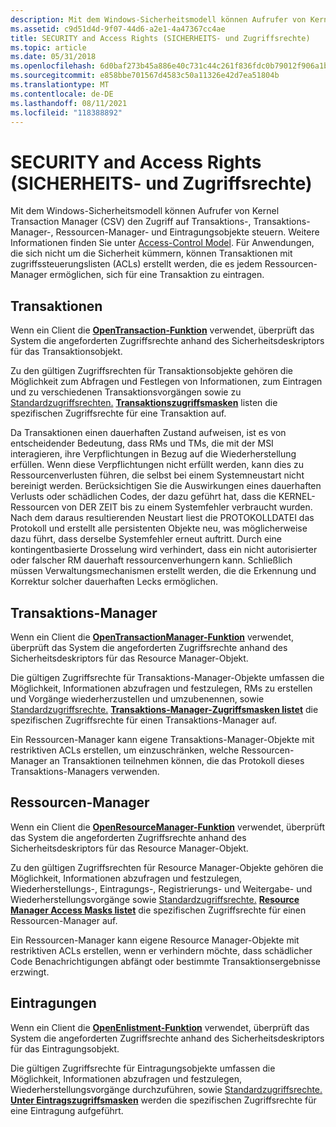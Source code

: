 ```yaml
---
description: Mit dem Windows-Sicherheitsmodell können Aufrufer von Kernel Transaction Manager (CSV) den Zugriff auf Transaktions-, Transaktions-Manager-, Ressourcen-Manager- und Eintragungsobjekte steuern.
ms.assetid: c9d51d4d-9f07-44d6-a2e1-4a47367cc4ae
title: SECURITY and Access Rights (SICHERHEITS- und Zugriffsrechte)
ms.topic: article
ms.date: 05/31/2018
ms.openlocfilehash: 6d0baf273b45a886e40c731c44c261f836fdc0b79012f906a1b4adfe07083be8
ms.sourcegitcommit: e858bbe701567d4583c50a11326e42d7ea51804b
ms.translationtype: MT
ms.contentlocale: de-DE
ms.lasthandoff: 08/11/2021
ms.locfileid: "118388892"
---
```

# <a name="ktm-security-and-access-rights"></a>SECURITY and Access Rights (SICHERHEITS- und Zugriffsrechte)

Mit dem Windows-Sicherheitsmodell können Aufrufer von Kernel Transaction Manager (CSV) den Zugriff auf Transaktions-, Transaktions-Manager-, Ressourcen-Manager- und Eintragungsobjekte steuern. Weitere Informationen finden Sie unter [Access-Control Model](/windows/desktop/SecAuthZ/access-control-model). Für Anwendungen, die sich nicht um die Sicherheit kümmern, können Transaktionen mit zugriffssteuerungslisten (ACLs) erstellt werden, die es jedem Ressourcen-Manager ermöglichen, sich für eine Transaktion zu eintragen.

## <a name="transactions"></a>Transaktionen

Wenn ein Client die [**OpenTransaction-Funktion**](/windows/desktop/api/Ktmw32/nf-ktmw32-opentransaction) verwendet, überprüft das System die angeforderten Zugriffsrechte anhand des Sicherheitsdeskriptors für das Transaktionsobjekt.

Zu den gültigen Zugriffsrechten für Transaktionsobjekte gehören die Möglichkeit zum Abfragen und Festlegen von Informationen, zum Eintragen und zu verschiedenen Transaktionsvorgängen sowie zu [Standardzugriffsrechten.](/windows/desktop/SecAuthZ/standard-access-rights) [**Transaktionszugriffsmasken**](transaction-access-masks.md) listen die spezifischen Zugriffsrechte für eine Transaktion auf.

Da Transaktionen einen dauerhaften Zustand aufweisen, ist es von entscheidender Bedeutung, dass RMs und TMs, die mit der MSI interagieren, ihre Verpflichtungen in Bezug auf die Wiederherstellung erfüllen. Wenn diese Verpflichtungen nicht erfüllt werden, kann dies zu Ressourcenverlusten führen, die selbst bei einem Systemneustart nicht bereinigt werden. Berücksichtigen Sie die Auswirkungen eines dauerhaften Verlusts oder schädlichen Codes, der dazu geführt hat, dass die KERNEL-Ressourcen von DER ZEIT bis zu einem Systemfehler verbraucht wurden. Nach dem daraus resultierenden Neustart liest die PROTOKOLLDATEI das Protokoll und erstellt alle persistenten Objekte neu, was möglicherweise dazu führt, dass derselbe Systemfehler erneut auftritt. Durch eine kontingentbasierte Drosselung wird verhindert, dass ein nicht autorisierter oder falscher RM dauerhaft ressourcenverhungern kann. Schließlich müssen Verwaltungsmechanismen erstellt werden, die die Erkennung und Korrektur solcher dauerhaften Lecks ermöglichen.

## <a name="transaction-managers"></a>Transaktions-Manager

Wenn ein Client die [**OpenTransactionManager-Funktion**](/windows/desktop/api/Ktmw32/nf-ktmw32-opentransactionmanager) verwendet, überprüft das System die angeforderten Zugriffsrechte anhand des Sicherheitsdeskriptors für das Resource Manager-Objekt.

Die gültigen Zugriffsrechte für Transaktions-Manager-Objekte umfassen die Möglichkeit, Informationen abzufragen und festzulegen, RMs zu erstellen und Vorgänge wiederherzustellen und umzubenennen, sowie [Standardzugriffsrechte.](/windows/desktop/SecAuthZ/standard-access-rights) [**Transaktions-Manager-Zugriffsmasken listet**](transaction-manager-access-masks.md) die spezifischen Zugriffsrechte für einen Transaktions-Manager auf.

Ein Ressourcen-Manager kann eigene Transaktions-Manager-Objekte mit restriktiven ACLs erstellen, um einzuschränken, welche Ressourcen-Manager an Transaktionen teilnehmen können, die das Protokoll dieses Transaktions-Managers verwenden.

## <a name="resource-managers"></a>Ressourcen-Manager

Wenn ein Client die [**OpenResourceManager-Funktion**](/windows/desktop/api/Ktmw32/nf-ktmw32-openresourcemanager) verwendet, überprüft das System die angeforderten Zugriffsrechte anhand des Sicherheitsdeskriptors für das Resource Manager-Objekt.

Zu den gültigen Zugriffsrechten für Resource Manager-Objekte gehören die Möglichkeit, Informationen abzufragen und festzulegen, Wiederherstellungs-, Eintragungs-, Registrierungs- und Weitergabe- und Wiederherstellungsvorgänge sowie [Standardzugriffsrechte.](/windows/desktop/SecAuthZ/standard-access-rights) [**Resource Manager Access Masks listet**](resource-manager-access-masks.md) die spezifischen Zugriffsrechte für einen Ressourcen-Manager auf.

Ein Ressourcen-Manager kann eigene Resource Manager-Objekte mit restriktiven ACLs erstellen, wenn er verhindern möchte, dass schädlicher Code Benachrichtigungen abfängt oder bestimmte Transaktionsergebnisse erzwingt.

## <a name="enlistments"></a>Eintragungen

Wenn ein Client die [**OpenEnlistment-Funktion**](/windows/desktop/api/Ktmw32/nf-ktmw32-openenlistment) verwendet, überprüft das System die angeforderten Zugriffsrechte anhand des Sicherheitsdeskriptors für das Eintragungsobjekt.

Die gültigen Zugriffsrechte für Eintragungsobjekte umfassen die Möglichkeit, Informationen abzufragen und festzulegen, Wiederherstellungsvorgänge durchzuführen, sowie [Standardzugriffsrechte.](/windows/desktop/SecAuthZ/standard-access-rights) [**Unter Eintragszugriffsmasken**](enlistment-access-masks.md) werden die spezifischen Zugriffsrechte für eine Eintragung aufgeführt.

 

 
